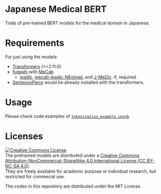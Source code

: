 # Japanese Medical BERT
Trials of pre-trained BERT models for the medical domain in Japanese.

# Requirements
For just using the models:  
+ [Transformers](https://github.com/huggingface/transformers/) (>=2.11.0)
+ [fugashi](https://github.com/polm/fugashi) with [MeCab](https://taku910.github.io/mecab/)
    - [ipadic](https://github.com/polm/ipadic-py), [mecab-ipadic-NEologd](https://github.com/neologd/mecab-ipadic-neologd/), and [J-MeDic](http://sociocom.jp/~data/2018-manbyo/): if, required.
+ [SentencePiece](https://github.com/google/sentencepiece/) would be already installed with the transformers.

# Usage
Please check code examples of [`tokenization_example.ipynb`](./tokenization_example.ipynb).

# Licenses
<a rel="license" href="http://creativecommons.org/licenses/by-nc-sa/4.0/"><img alt="Creative Commons License" style="border-width:0" src="https://i.creativecommons.org/l/by-nc-sa/4.0/88x31.png" /></a><br />The pretrained models are distributed under a <a rel="license" href="http://creativecommons.org/licenses/by-nc-sa/4.0/">Creative Commons Attribution-NonCommercial-ShareAlike 4.0 International License (CC BY-NC-SA 4.0)</a>.   
They are freely available for academic purpose or individual research, but restricted for commecial use.  


The codes in this repository are distributed under the MIT License.
